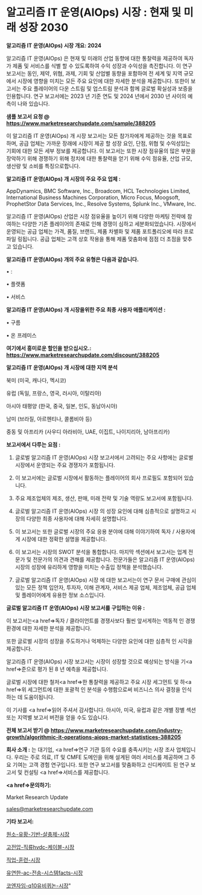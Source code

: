 # 알고리즘 IT 운영(AIOps) 시장 : 현재 및 미래 성장 2030

<strong>알고리즘 IT 운영(AIOps) 시장 개요: 2024</strong>

알고리즘 IT 운영(AIOps) 은 현재 및 미래의 산업 동향에 대한 통찰력을 제공하여 독자가 제품 및 서비스를 식별 할 수 있도록하여 수익 성장과 수익성을 촉진합니다. 이 연구 보고서는 동인, 제약, 위협, 과제, 기회 및 산업별 동향을 포함하여 전 세계 및 지역 규모에서 시장에 영향을 미치는 모든 주요 요인에 대한 자세한 분석을 제공합니다. 또한이 보고서는 주요 플레이어의 다운 스트림 및 업스트림 분석과 함께 글로벌 확실성과 보증을 인용합니다. 연구 보고서에는 2023 년 기준 연도 및 2024 년에서 2030 년 사이의 예측이 나와 있습니다.



<strong>샘플 보고서 요청 @ <a href=https://www.marketresearchupdate.com/sample/388205>https://www.marketresearchupdate.com/sample/388205</a></strong>

이 알고리즘 IT 운영(AIOps) 개 시장 보고서는 모든 참가자에게 제공하는 것을 목표로하며, 공급 업체는 가까운 장래에 시장이 제공 할 성장 요인, 단점, 위협 및 수익성있는 기회에 대한 모든 세부 정보를 제공합니다. 이 보고서는 또한 시장 점유율의 많은 부분을 장악하기 위해 경쟁하기 위해 정치에 대한 통찰력을 얻기 위해 수익 점유율, 산업 규모, 생산량 및 소비를 특징으로합니다.



<strong>알고리즘 IT 운영(AIOps) 개 시장의 주요 주요 업체 :</strong>

AppDynamics, BMC Software, Inc., Broadcom, HCL Technologies Limited, International Business Machines Corporation, Micro Focus, Moogsoft, ProphetStor Data Services, Inc., Resolve Systems, Splunk Inc., VMware, Inc.

알고리즘 IT 운영(AIOps) 산업은 시장 점유율을 높이기 위해 다양한 마케팅 전략에 참여하는 다양한 기존 플레이어의 존재로 인해 경쟁이 심하고 세분화되었습니다. 시장에서 운영되는 공급 업체는 가격, 품질, 브랜드, 제품 차별화 및 제품 포트폴리오에 따라 프로파일 링됩니다. 공급 업체는 고객 상호 작용을 통해 제품 맞춤화에 점점 더 초점을 맞추고 있습니다.



<strong>알고리즘 IT 운영(AIOps) 개의 주요 유형은 다음과 같습니다.</strong>

• :

• 플랫폼

• 서비스



<strong>알고리즘 IT 운영(AIOps) 개 시장을위한 주요 최종 사용자 애플리케이션 :</strong>

• 구름

• 온 프레미스



<strong>여기에서 흥미로운 할인을 받으십시오.: <a href=https://www.marketresearchupdate.com/discount/388205>https://www.marketresearchupdate.com/discount/388205</a></strong>



<strong>알고리즘 IT 운영(AIOps) 개 시장에 대한 지역 분석</strong>

북미 (미국, 캐나다, 멕시코)

유럽 (독일, 프랑스, 영국, 러시아, 이탈리아)

아시아 태평양 (한국, 중국, 일본, 인도, 동남아시아)

남미 (브라질, 아르헨티나, 콜롬비아 등)

중동 및 아프리카 (사우디 아라비아, UAE, 이집트, 나이지리아, 남아프리카)



<strong>보고서에서 다루는 요점 :</strong>

1. 글로벌 알고리즘 IT 운영(AIOps) 시장 보고서에서 고려되는 주요 사항에는 글로벌 시장에서 운영되는 주요 경쟁자가 포함됩니다.

2. 이 보고서에는 글로벌 시장에서 활동하는 플레이어의 회사 프로필도 포함되어 있습니다.

3. 주요 제조업체의 제조, 생산, 판매, 미래 전략 및 기술 역량도 보고서에 포함됩니다.

4. 글로벌 알고리즘 IT 운영(AIOps) 시장 의 성장 요인에 대해 심층적으로 설명하고 시장의 다양한 최종 사용자에 대해 자세히 설명합니다.

5. 이 보고서는 또한 글로벌 시장의 주요 응용 분야에 대해 이야기하여 독자 / 사용자에게 시장에 대한 정확한 설명을 제공합니다.

6. 이 보고서는 시장의 SWOT 분석을 통합합니다. 마지막 섹션에서 보고서는 업계 전문가 및 전문가의 의견과 견해를 제공합니다. 전문가들은 알고리즘 IT 운영(AIOps) 시장의 성장에 유리하게 영향을 미치는 수출입 정책을 분석했습니다.

7. 글로벌 알고리즘 IT 운영(AIOps) 시장 에 대한 보고서는이 연구 문서 구매에 관심이있는 모든 정책 입안자, 투자자, 이해 관계자, 서비스 제공 업체, 제조업체, 공급 업체 및 플레이어에게 유용한 정보 소스입니다.



<strong>글로벌 알고리즘 IT 운영(AIOps) 시장 보고서를 구입하는 이유 :</strong>

이 보고서는<a href=>독자 / 클</a>라이언트를 경쟁사보다 훨씬 앞서게하는 역동적 인 경쟁 환경에 대한 자세한 분석을 제공합니다.

또한 글로벌 시장의 성장을 주도하거나 억제하는 다양한 요인에 대한 심층적 인 시각을 제공합니다.

알고리즘 IT 운영(AIOps) 시장 보고서는 시장이 성장할 것으로 예상되는 방식을 기<a href=>준으로</a> 평가 된 8 년 예측을 제공합니다.

글로벌 시장에 대한 철저<a href=>한 통찰력</a>을 제공하고 주요 시장 세그먼트 및 하<a href=>위 세그</a>먼트에 대한 포괄적 인 분석을 수행함으로써 비즈니스 의사 결정을 인식하는 데 도움이됩니다.

이 기사를 <a href=>읽어 주</a>셔서 감사합니다. 아시아, 미국, 유럽과 같은 개별 장별 섹션 또는 지역별 보고서 버전을 얻을 수도 있습니다.



<strong>전체 보고서 받기 @ <a href=https://www.marketresearchupdate.com/industry-growth/algorithmic-it-operations-aiops-market-statistices-388205>https://www.marketresearchupdate.com/industry-growth/algorithmic-it-operations-aiops-market-statistices-388205</a></strong>



<strong>회사 소개 :</strong>
는 대기업, <a href=>연구 기</a>관 등의 수요를 충족시키는 시장 조사 업체입니다. 우리는 주로 의료, IT 및 CMFE 도메인을 위해 설계된 여러 서비스를 제공하며 그 주요 기여는 고객 경험 연구입니다. 또한 연구 보고서를 맞춤화하고 신디케이트 된 연구 보고서 및 컨설팅 <a href=>서비</a>스를 제공합니다.



<strong><a href=>문의하기:</a></strong>

Market Research Update

sales@marketresearchupdate.com



<strong>기타 보고서:</strong>

<a href=https://www.linkedin.com/pulse/원소-유황-기반-살충제-시장-규모-및-성장-2023-consumer-connection-chronicles-24-/>원소-유황-기반-살충제-시장</a>

<a href=https://www.linkedin.com/pulse/고전압-직류hvdc-케이블-시장-진입-전략-및-위험-평가2029년-analytics-alchemy-360-analysis-ooi4f/>고전압-직류hvdc-케이블-시장</a>

<a href=https://www.linkedin.com/pulse/직업-훈련-시장-경쟁-분석-및-성장-잠재력-2029-trend-tracking-tips-360-analysis-a1gyf/>직업-훈련-시장</a>

<a href=https://www.linkedin.com/pulse/유연한-ac-전송-시스템facts-시장-세분화-연구-및-목표-고객2030년-hpf8f/>유연한-ac-전송-시스템facts-시장</a>

<a href=https://www.linkedin.com/pulse/코엔자임-q10유비퀴논-시장-규모-및-성장-2023-isdailynews-gefbf/>코엔자임-q10유비퀴논-시장</a>"
